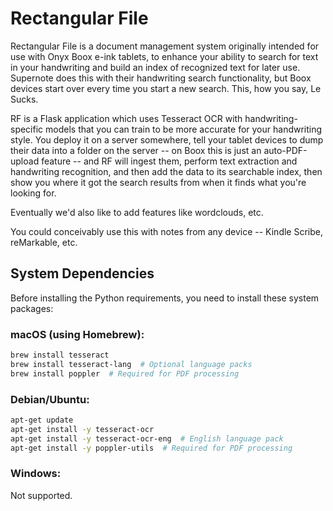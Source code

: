 # Rectangular File
Rectangular File is a document management system originally intended for use with Onyx Boox e-ink tablets, to enhance your ability to search for text in your handwriting and build an index of recognized text for later use. Supernote does this with their handwriting search functionality, but Boox devices start over every time you start a new search. This, how you say, Le Sucks.

RF is a Flask application which uses Tesseract OCR with handwriting-specific models that you can train to be more accurate for your handwriting style. You deploy it on a server somewhere, tell your tablet devices to dump their data into a folder on the server -- on Boox this is just an auto-PDF-upload feature -- and RF will ingest them, perform text extraction and handwriting recognition, and then add the data to its searchable index, then show you where it got the search results from when it finds what you're looking for.

Eventually we'd also like to add features like wordclouds, etc.

You could conceivably use this with notes from any device -- Kindle Scribe, reMarkable, etc.

## System Dependencies

Before installing the Python requirements, you need to install these system packages:

### macOS (using Homebrew):
```bash
brew install tesseract
brew install tesseract-lang  # Optional language packs
brew install poppler  # Required for PDF processing
```

### Debian/Ubuntu:
```bash
apt-get update
apt-get install -y tesseract-ocr
apt-get install -y tesseract-ocr-eng  # English language pack
apt-get install -y poppler-utils  # Required for PDF processing
```

### Windows:
Not supported.
